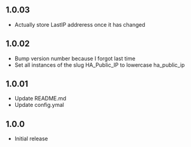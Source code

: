 ## 1.0.03

- Actually store LastIP addreress once it has changed

## 1.0.02

- Bump version number because I forgot last time
- Set all instances of the slug HA_Public_IP to lowercase ha_public_ip

## 1.0.01

- Update README.md
- Update config.ymal

## 1.0.0

- Initial release
